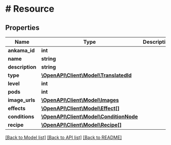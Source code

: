# # Resource

## Properties

Name | Type | Description | Notes
------------ | ------------- | ------------- | -------------
**ankama_id** | **int** |  | [optional]
**name** | **string** |  | [optional]
**description** | **string** |  | [optional]
**type** | [**\OpenAPI\Client\Model\TranslatedId**](TranslatedId.md) |  | [optional]
**level** | **int** |  | [optional]
**pods** | **int** |  | [optional]
**image_urls** | [**\OpenAPI\Client\Model\Images**](Images.md) |  | [optional]
**effects** | [**\OpenAPI\Client\Model\Effect[]**](Effect.md) |  | [optional]
**conditions** | [**\OpenAPI\Client\Model\ConditionNode**](ConditionNode.md) |  | [optional]
**recipe** | [**\OpenAPI\Client\Model\Recipe[]**](Recipe.md) |  | [optional]

[[Back to Model list]](../../README.md#models) [[Back to API list]](../../README.md#endpoints) [[Back to README]](../../README.md)
